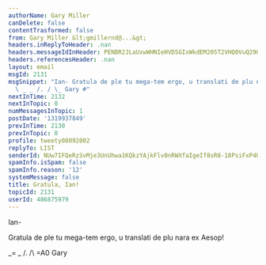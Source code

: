 ```yaml
---
authorName: Gary Miller
canDelete: false
contentTrasformed: false
from: Gary Miller &lt;gmillernd@...&gt;
headers.inReplyToHeader: .nan
headers.messageIdInHeader: PENBR2JLaUxwWHNIeHVDSGIxWkdEM205T2VHQ0VuQ29QMGUxZ0o0WGpyQndlcGkreUQtZ0BtYWlsLmdtYWlsLmNvbT4=
headers.referencesHeader: .nan
layout: email
msgId: 2131
msgSnippet: "Ian- Gratula de ple tu mega-tem ergo, u translati de plu nara ex Aesop!\
  \ _ _ /. / \_ Gary #"
nextInTime: 2132
nextInTopic: 0
numMessagesInTopic: 1
postDate: '1319937849'
prevInTime: 2130
prevInTopic: 0
profile: tweety08092002
replyTo: LIST
senderId: NUw7IFQeRzSvMje3UnUhwa1KQkzYAjkFlv0nRWXfaIgeIf8sR8-18PsiFxP4U9TUufPn5YurSnM-anoL0jZyUw5rGrMexsDr
spamInfo.isSpam: false
spamInfo.reason: '12'
systemMessage: false
title: Gratula, Ian!
topicId: 2131
userId: 486875979
---
```


Ian-

Gratula de ple tu mega-tem ergo, u translati de plu nara ex Aesop!

_=
 _
/.
/\ =A0 Gary
#

